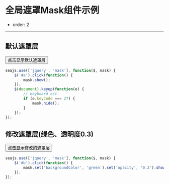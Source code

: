 # 全局遮罩Mask组件示例

- order: 2

---

## 默认遮罩层

<button id="a">点击显示默认遮罩层</button>

````javascript
seajs.use(['jquery', 'mask'], function($, mask) {
    $('#a').click(function() {
        mask.show();
    });
    $(document).keyup(function(e) {
        // keyboard esc
        if (e.keyCode === 27) {
            mask.hide();
        }
    });
});
````

## 修改遮罩层(绿色、透明度0.3)

<button id="b">点击显示修改的遮罩层</button>

````javascript
seajs.use(['jquery', 'mask'], function($, mask) {
    $('#b').click(function() {
        mask.set('backgroundColor', 'green').set('opacity', '0.3').show();
    });
});
````
